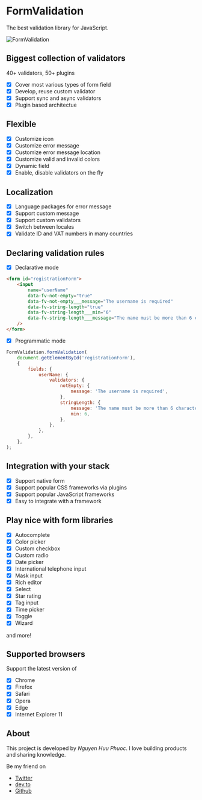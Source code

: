 # FormValidation

The best validation library for JavaScript.

![FormValidation](/assets/screenshot.png)

## Biggest collection of validators

40+ validators, 50+ plugins

- [x] Cover most various types of form field
- [x] Develop, reuse custom validator
- [x] Support sync and async validators
- [x] Plugin based architectue

## Flexible

- [x] Customize icon
- [x] Customize error message
- [x] Customize error message location
- [x] Customize valid and invalid colors
- [x] Dynamic field
- [x] Enable, disable validators on the fly

## Localization

- [x] Language packages for error message
- [x] Support custom message
- [x] Support custom validators
- [x] Switch between locales
- [x] Validate ID and VAT numbers in many countries

## Declaring validation rules

- [x] Declarative mode

```html
<form id="registrationForm">
    <input
        name="userName"
        data-fv-not-empty="true"
        data-fv-not-empty___message="The username is required"
        data-fv-string-length="true"
        data-fv-string-length___min="6"
        data-fv-string-length___message="The name must be more than 6 characters long"
    />
</form>
```

- [x] Programmatic mode

```js
FormValidation.formValidation(
    document.getElementById('registrationForm'),
    {
        fields: {
            userName: {
                validators: {
                    notEmpty: {
                        message: 'The username is required',
                    },
                    stringLength: {
                        message: 'The name must be more than 6 characters long',
                        min: 6,                        
                    },
                },
            },
        },
    },
);
```

## Integration with your stack

- [x] Support native form
- [x] Support popular CSS frameworks via plugins
- [x] Support popular JavaScript frameworks
- [x] Easy to integrate with a framework

## Play nice with form libraries

- [x] Autocomplete
- [x] Color picker
- [x] Custom checkbox
- [x] Custom radio
- [x] Date picker
- [x] International telephone input
- [x] Mask input
- [x] Rich editor
- [x] Select
- [x] Star rating
- [x] Tag input
- [x] Time picker
- [x] Toggle
- [x] Wizard

and more!

## Supported browsers

Support the latest version of

- [x] Chrome
- [x] Firefox
- [x] Safari
- [x] Opera
- [x] Edge
- [x] Internet Explorer 11

## About

This project is developed by _Nguyen Huu Phuoc_. I love building products and sharing knowledge.

Be my friend on
* [Twitter](https://twitter.com/nghuuphuoc)
* [dev.to](https://dev.to/phuocng)
* [Github](https://github.com/phuoc-ng)
